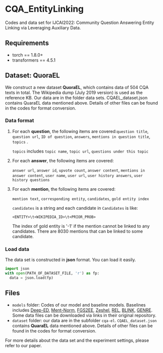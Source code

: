 # CQA_EntityLinking

Codes and data set for IJCAI2022: Community Question Answering Entity Linking via Leveraging Auxiliary Data.

## Requirements

- torch == 1.8.0+
- transformers == 4.5.1

## Dataset: QuoraEL

We construct a new dataset **QuoraEL**, which contains data of 504 CQA texts in total. The Wikipedia dump (July 2019 version) is used as the reference KB. Our data are in the folder data sets. CQAEL_dataset.json contains QuaraEL data mentioned above. Details of other files can be found in the codes for format conversion.

<div style="display:none">Since our data set folder is too large, we release it [here](https://drive.google.com/drive/folders/1dW6iw268uDbBdi7opfwOAz_zFyq7DlrH).</div>

### Data format

1. For each **question**, the following items are covered:`question title`, `question url`, `ID of question`, `answers`, `mentions in question title`, `topics` .

   `topics` includes `topic name`, `topic url`, `questions under this topic`

2. For each **answer**, the following items are covered:

   `answer url`, `answer id`, `upvote count`, `answer content`, `mentions in answer content`, `user name`, `user url`, `user history answers`, `user history questions`

3. For each **mention**, the following items are covered:

   `mention text`, `corresponding entity`, `candidates`, `gold entity index`

   `candidates` is a string and each candidate in `Candidates` is like: 

    `<ENTITY>\t<WIKIPEDIA_ID>\t<PRIOR_PROB>`

   The index of gold entity is '-1' if the mention cannot be linked to any candidates. There are 8030 mentions that can be linked to some candidate.

### Load data

The data set is constructed in **json** format. You can load it easily.

```python
import json
with open(PATH_OF_DATASET_FILE, 'r') as fp:
  data = json.load(fp)
```



## Files

- `models` folder: Codes of our model and baseline models. Baselines includes [Deep-ED](https://github.com/dalab/deep-ed), [Ment-Norm](https://github.com/lephong/mulrel-nel), [FGS2EE](https://github.com/fhou80/EntEmb), [Zeshel](https://github.com/lajanugen/zeshel), [REL](https://github.com/informagi/REL), [BLINK](https://github.com/facebookresearch/BLINK), [GENRE](https://github.com/facebookresearch/GENRE). Some data files can be downloaded via links in their original repository. 
- `dataset` folder: our data are in the subfolder `cqa-el`. `CQAEL_dataset.json` contains **QuaraEL** data mentioned above. Details of other files can be found in the codes for format conversion.



For more details about the data set and the experiment settings, please refer to our paper.
